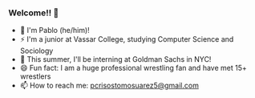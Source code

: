 ### Welcome!! 👋
- 🔭 I'm Pablo (he/him)!
- ⚡ I'm a junior at Vassar College, studying Computer Science and Sociology
- 🌱 This summer, I'll be interning at Goldman Sachs in NYC!
- 😄 Fun fact: I am a huge professional wrestling fan and have met 15+ wrestlers
- 📫 How to reach me: pcrisostomosuarez5@gmail.com
<!--
**pablo-cs/pablo-cs** is a ✨ _special_ ✨ repository because its `README.md` (this file) appears on your GitHub profile.

Here are some ideas to get you started:

- 🔭 I’m currently working on ...
- 🌱 I’m currently learning ...
- 👯 I’m looking to collaborate on ...
- 🤔 I’m looking for help with ...
- 💬 Ask me about ...
- 📫 How to reach me: ...
- 😄 Pronouns: ...
- ⚡ Fun fact: ...
-->
